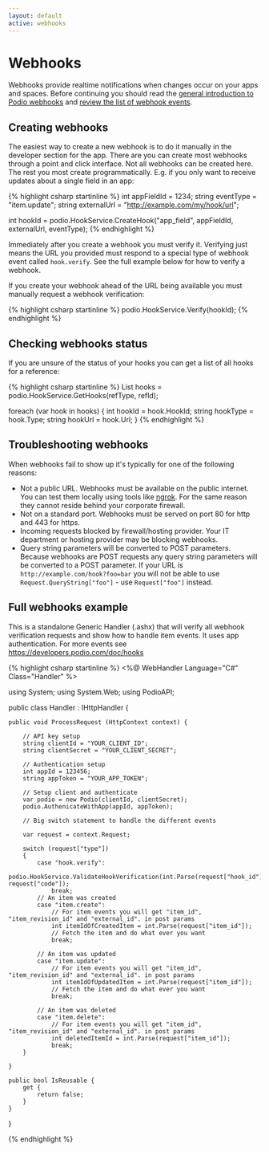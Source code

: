 ```yaml
---
layout: default
active: webhooks
---
```

# Webhooks
Webhooks provide realtime notifications when changes occur on your apps and spaces. Before continuing you should read the [general introduction to Podio webhooks](https://developers.podio.com/examples/webhooks) and [review the list of webhook events](https://developers.podio.com/doc/hooks).

## Creating webhooks
The easiest way to create a new webhook is to do it manually in the developer section for the app. There are you can create most webhooks through a point and click interface. Not all webhooks can be created here. The rest you most create programmatically. E.g. if you only want to receive updates about a single field in an app:

{% highlight csharp startinline %}
int appFieldId = 1234;
string eventType = "item.update";
string externalUrl  = "http://example.com/my/hook/url";

int hookId = podio.HookService.CreateHook("app_field", appFieldId, externalUrl, eventType);
{% endhighlight %}

Immediately after you create a webhook you must verify it. Verifying just means the URL you provided must respond to a special type of webhook event called `hook.verify`. See the full example below for how to verify a webhook.

If you create your webhook ahead of the URL being available you must manually request a webhook verification:

{% highlight csharp startinline %}
podio.HookService.Verify(hookId);
{% endhighlight %}

## Checking webhooks status
If you are unsure of the status of your hooks you can get a list of all hooks for a reference:

{% highlight csharp startinline %}
List<Hook> hooks = podio.HookService.GetHooks(refType, refId);

foreach (var hook in hooks)
{
    int hookId = hook.HookId;
    string hookType = hook.Type;
    string hookUrl = hook.Url;
}
{% endhighlight %}

## Troubleshooting webhooks
When webhooks fail to show up it's typically for one of the following reasons:
* Not a public URL. Webhooks must be available on the public internet. You can test them locally using tools like [ngrok](https://ngrok.com/). For the same reason they cannot reside behind your corporate firewall.
* Not on a standard port. Webhooks must be served on port 80 for http and 443 for https.
* Incoming requests blocked by firewall/hosting provider. Your IT department or hosting provider may be blocking webhooks.
* Query string parameters will be converted to POST parameters. Because webhooks are POST requests any query string parameters will be converted to a POST parameter. If your URL is `http://example.com/hook?foo=bar` you will not be able to use `Request.QueryString["foo"]` - use `Request["foo"]` instead.

## Full webhooks example
This is a standalone Generic Handler (.ashx) that will verify all webhook verification requests and show how to handle item events. It uses app authentication. For more events see https://developers.podio.com/doc/hooks

{% highlight csharp startinline %}
<%@ WebHandler Language="C#" Class="Handler" %>

using System;
using System.Web;
using PodioAPI;

public class Handler : IHttpHandler {
    
    public void ProcessRequest (HttpContext context) {

        // API key setup
        string clientId = "YOUR_CLIENT_ID";
        string clientSecret = "YOUR_CLIENT_SECRET";
        
        // Authentication setup
        int appId = 123456;
        string appToken = "YOUR_APP_TOKEN";

        // Setup client and authenticate
        var podio = new Podio(clientId, clientSecret);
        podio.AuthenicateWithApp(appId, appToken);

        // Big switch statement to handle the different events

        var request = context.Request;

        switch (request["type"])
        {
            case "hook.verify":
                podio.HookService.ValidateHookVerification(int.Parse(request["hook_id"]), request["code"]);
                break;
            // An item was created
            case "item.create":
                // For item events you will get "item_id", "item_revision_id" and "external_id". in post params
                int itemIdOfCreatedItem = int.Parse(request["item_id"]);
                // Fetch the item and do what ever you want
                break;
                
            // An item was updated
            case "item.update":
                // For item events you will get "item_id", "item_revision_id" and "external_id". in post params
                int itemIdOfUpdatedItem = int.Parse(request["item_id"]);
                // Fetch the item and do what ever you want
                break;

            // An item was deleted    
            case "item.delete":
                // For item events you will get "item_id", "item_revision_id" and "external_id". in post params
                int deletedItemId = int.Parse(request["item_id"]);
                break;
        }
        
    }
 
    public bool IsReusable {
        get {
            return false;
        }
    }

}

{% endhighlight %}
